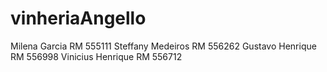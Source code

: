 # vinheriaAngello



Milena Garcia RM 555111
Steffany Medeiros RM 556262
Gustavo Henrique RM 556998
Vinicius Henrique RM 556712
